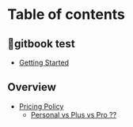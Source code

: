 # Table of contents

## gitbook test

* [Getting Started](README.md)

## Overview

* [Pricing Policy](overview/pricing-policy/README.md)
  * [Personal vs Plus vs Pro ??](overview/plus-vs-pro.md)
